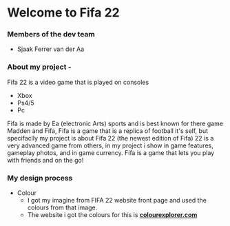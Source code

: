 # Welcome to Fifa 22

### Members of the dev team
- Sjaak Ferrer van der Aa


### About my project - 
Fifa 22 is a video game that is played on consoles
- Xbox 
- Ps4/5
- Pc 

Fifa is made by Ea (electronic Arts) sports and is best known for there game Madden and Fifa, Fifa is a game that is a replica of football it's self, but specifaclly my project is about Fifa 22 (the newest edition of Fifa) 22 is a very advanced game from others, in my project i show in game features, gameplay photos, and in game currency. Fifa is a game that lets you play with friends and on the go!

### My design process

- Colour
  - I got my imagine from FIFA 22 website front page and used the colours from that image.
  - The website i got the colours for this is [**colourexplorer.com**](http://www.colorexplorer.com/imageimport.aspx)
